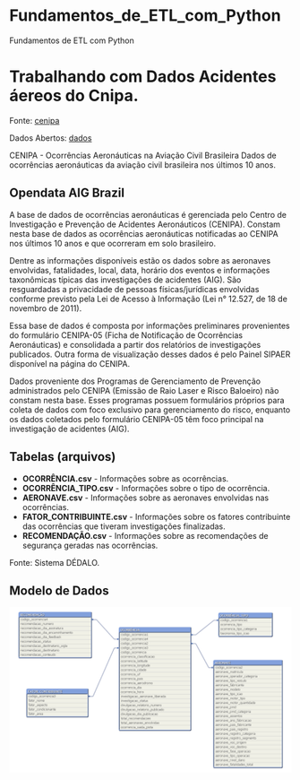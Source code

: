 # Fundamentos_de_ETL_com_Python
 Fundamentos de ETL com Python

<h1>Trabalhando com Dados Acidentes áereos do Cnipa.</h1>

Fonte:  [cenipa](https://www2.fab.mil.br/cenipa/)

Dados Abertos: [dados](https://dados.gov.br/dataset/ocorrencias-aeronauticas-da-aviacao-civil-brasileira)


CENIPA - Ocorrências Aeronáuticas na Aviação Civil Brasileira
Dados de ocorrências aeronáuticas da aviação civil brasileira nos últimos 10 anos.

<h2>Opendata AIG Brazil</h2>

A base de dados de ocorrências aeronáuticas é gerenciada pelo Centro de Investigação e Prevenção de Acidentes Aeronáuticos (CENIPA). Constam nesta base de dados as ocorrências aeronáuticas notificadas ao CENIPA nos últimos 10 anos e que ocorreram em solo brasileiro.

Dentre as informações disponíveis estão os dados sobre as aeronaves envolvidas, fatalidades, local, data, horário dos eventos e informações taxonômicas típicas das investigações de acidentes (AIG). São resguardadas a privacidade de pessoas físicas/jurídicas envolvidas conforme previsto pela Lei de Acesso à Informação (Lei n° 12.527, de 18 de novembro de 2011).

Essa base de dados é composta por informações preliminares provenientes do formulário CENIPA-05 (Ficha de Notificação de Ocorrências Aeronáuticas) e consolidada a partir dos relatórios de investigações publicados. Outra forma de visualização desses dados é pelo Painel SIPAER disponível na página do CENIPA.

Dados proveniente dos Programas de Gerenciamento de Prevenção administrados pelo CENIPA (Emissão de Raio Laser e Risco Baloeiro) não constam nesta base. Esses programas possuem formulários próprios para coleta de dados com foco exclusivo para gerenciamento do risco, enquanto os dados coletados pelo formulário CENIPA-05 têm foco principal na investigação de acidentes (AIG).

<h2>Tabelas (arquivos)</h2>

- **OCORRÊNCIA.csv** - Informações sobre as ocorrências.
- **OCORRÊNCIA_TIPO.csv** - Informações sobre o tipo de ocorrência.
- **AERONAVE.csv** - Informações sobre as aeronaves envolvidas nas ocorrências.
- **FATOR_CONTRIBUINTE.csv** - Informações sobre os fatores contribuinte das ocorrências que tiveram investigações finalizadas.
- **RECOMENDAÇÃO.csv** - Informações sobre as recomendações de segurança geradas nas ocorrências.

Fonte: Sistema DÉDALO.


<h2>Modelo de Dados</h2>

<img src="modelo_dados.png">
